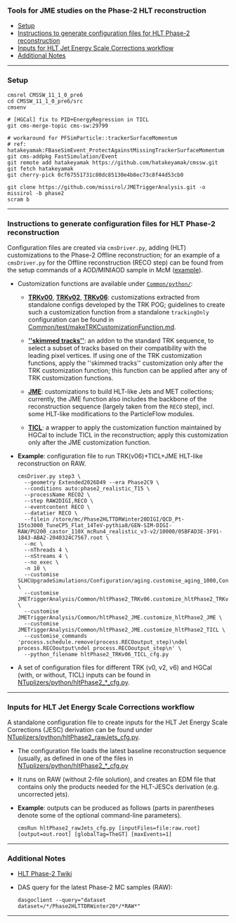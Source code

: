 ### Tools for JME studies on the Phase-2 HLT reconstruction

* [Setup](#setup)
* [Instructions to generate configuration files for HLT Phase-2 reconstruction](#instructions-to-generate-configuration-files-for-hlt-phase-2-reconstruction)
* [Inputs for HLT Jet Energy Scale Corrections workflow](#inputs-for-hlt-jet-energy-scale-corrections-workflow)
* [Additional Notes](#additional-notes)

----------

### Setup
```shell
cmsrel CMSSW_11_1_0_pre6
cd CMSSW_11_1_0_pre6/src
cmsenv

# [HGCal] fix to PID+EnergyRegression in TICL
git cms-merge-topic cms-sw:29799

# workaround for PFSimParticle::trackerSurfaceMomentum
# ref: hatakeyamak:FBaseSimEvent_ProtectAgainstMissingTrackerSurfaceMomentum
git cms-addpkg FastSimulation/Event
git remote add hatakeyamak https://github.com/hatakeyamak/cmssw.git
git fetch hatakeyamak
git cherry-pick 0cf67551731c80dc85130e4b8ec73c8f44d53cb0

git clone https://github.com/missirol/JMETriggerAnalysis.git -o missirol -b phase2
scram b
```

----------

### Instructions to generate configuration files for HLT Phase-2 reconstruction

Configuration files are created via `cmsDriver.py`,
adding (HLT) customizations to the Phase-2 Offline reconstruction;
for an example of a `cmsDriver.py` for the Offline reconstruction (RECO step)
can be found from the setup commands of a AOD/MINIAOD sample in McM
([example](https://cms-pdmv.cern.ch/mcm/public/restapi/requests/get_setup/TSG-Phase2HLTTDRWinter20RECOMiniAOD-00010)).

 * Customization functions are available under
   [`Common/python/`](https://github.com/missirol/JMETriggerAnalysis/tree/phase2/Common/python):

   - [**TRKv00**](https://github.com/missirol/JMETriggerAnalysis/blob/phase2/Common/python/hltPhase2_TRKv00.py#L3),
     [**TRKv02**](https://github.com/missirol/JMETriggerAnalysis/blob/phase2/Common/python/hltPhase2_TRKv02.py#L3),
     [**TRKv06**](https://github.com/missirol/JMETriggerAnalysis/blob/phase2/Common/python/hltPhase2_TRKv06.py#L3):
     customizations extracted from standalone configs developed by the TRK POG;
     guidelines to create such a customization function
     from a standalone `trackingOnly` configuration can be found in
     [Common/test/makeTRKCustomizationFunction.md](https://github.com/missirol/JMETriggerAnalysis/blob/phase2/Common/test/makeTRKCustomizationFunction.md).

   - [**''skimmed tracks''**](https://github.com/missirol/JMETriggerAnalysis/blob/phase2/Common/python/hltPhase2_skimmedTracks.py#L3):
     an addon to the standard TRK sequence,
     to select a subset of tracks based on their compatibility
     with the leading pixel vertices.
     If using one of the TRK customization functions,
     apply the ''skimmed tracks'' customization only after the TRK customization function;
     this function can be applied after any of TRK customization functions.

   - [**JME**](https://github.com/missirol/JMETriggerAnalysis/blob/phase2/Common/python/hltPhase2_JME.py#L13):
     customizations to build HLT-like Jets and MET collections;
     currently, the JME function also includes the backbone of
     the reconstruction sequence (largely taken from the `RECO` step),
     incl. some HLT-like modifications to the ParticleFlow modules.

   - [**TICL**](https://github.com/missirol/JMETriggerAnalysis/blob/phase2/Common/python/hltPhase2_JME.py#L885):
     a wrapper to apply the customization function maintained
     by HGCal to include TICL in the reconstruction;
     apply this customization only after the JME customization function.

 * **Example**: configuration file to run TRK(v06)+TICL+JME HLT-like reconstruction on RAW.
   ```shell
   cmsDriver.py step3 \
     --geometry Extended2026D49 --era Phase2C9 \
     --conditions auto:phase2_realistic_T15 \
     --processName RECO2 \
     --step RAW2DIGI,RECO \
     --eventcontent RECO \
     --datatier RECO \
     --filein /store/mc/Phase2HLTTDRWinter20DIGI/QCD_Pt-15to3000_TuneCP5_Flat_14TeV-pythia8/GEN-SIM-DIGI-RAW/PU200_castor_110X_mcRun4_realistic_v3-v2/10000/05BFAD3E-3F91-1843-ABA2-2040324C7567.root \
     --mc \
     --nThreads 4 \
     --nStreams 4 \
     --no_exec \
     -n 10 \
     --customise SLHCUpgradeSimulations/Configuration/aging.customise_aging_1000,Configuration/DataProcessing/Utils.addMonitoring \
     --customise JMETriggerAnalysis/Common/hltPhase2_TRKv06.customize_hltPhase2_TRKv06 \
     --customise JMETriggerAnalysis/Common/hltPhase2_JME.customize_hltPhase2_JME \
     --customise JMETriggerAnalysis/Common/hltPhase2_JME.customize_hltPhase2_TICL \
     --customise_commands 'process.schedule.remove(process.RECOoutput_step)\ndel process.RECOoutput\ndel process.RECOoutput_step\n' \
     --python_filename hltPhase2_TRKv06_TICL_cfg.py
   ```

 * A set of configuration files for different TRK (v0, v2, v6) and HGCal (with, or without, TICL) inputs can be found in
   [NTuplizers/python/hltPhase2_*_cfg.py](https://github.com/missirol/JMETriggerAnalysis/tree/phase2/NTuplizers/python).

----------

### Inputs for HLT Jet Energy Scale Corrections workflow

A standalone configuration file to create inputs
for the HLT Jet Energy Scale Corrections (JESC) derivation
can be found under
[NTuplizers/python/hltPhase2_rawJets_cfg.py](https://github.com/missirol/JMETriggerAnalysis/blob/phase2/NTuplizers/python/hltPhase2_rawJets_cfg.py).

  * The configuration file loads the latest baseline reconstruction sequence
    (usually, as defined in one of the files in
    [NTuplizers/python/hltPhase2_*_cfg.py](https://github.com/missirol/JMETriggerAnalysis/tree/phase2/NTuplizers/python)

  * It runs on RAW (without 2-file solution),
    and creates an EDM file that contains
    only the products needed for
    the HLT-JESCs derivation
    (e.g. uncorrected jets).

  * **Example**: outputs can be produced as follows
    (parts in parentheses denote some of the optional command-line parameters).
    ```
    cmsRun hltPhase2_rawJets_cfg.py [inputFiles=file:raw.root] [output=out.root] [globalTag=TheGT] [maxEvents=1]
    ```

----------

### Additional Notes

 * [HLT Phase-2 Twiki](https://twiki.cern.ch/twiki/bin/viewauth/CMS/HighLevelTriggerPhase2)

 * DAS query for the latest Phase-2 MC samples (RAW):
   ```shell
   dasgoclient --query="dataset dataset=/*/Phase2HLTTDRWinter20*/*RAW*"
   ```

----------
